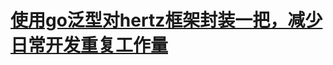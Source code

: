 # [使用go泛型对hertz框架封装一把，减少日常开发重复工作量](https://juejin.cn/post/7246321692196339768?utm_source=gold_browser_extension)